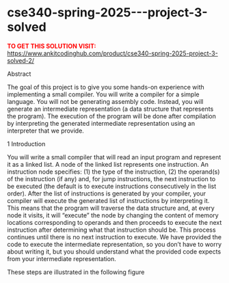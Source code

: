 # cse340-spring-2025---project-3-solved



**<span style='color:red'>TO GET THIS SOLUTION VISIT:</span>** https://www.ankitcodinghub.com/product/cse340-spring-2025-project-3-solved-2/

Abstract

The goal of this project is to give you some hands-on experience with implementing a small compiler. You will write a compiler for a simple language. You will not be generating assembly code. Instead, you will generate an intermediate representation (a data structure that represents the program). The execution of the program will be done after compilation by interpreting the generated intermediate representation using an interpreter that we provide.

1 Introduction

You will write a small compiler that will read an input program and represent it as a linked list. A node of the linked list represents one instruction. An instruction node specifies: (1) the type of the instruction, (2) the operand(s) of the instruction (if any) and, for jump instructions, the next instruction to be executed (the default is to execute instructions consecutively in the list order). After the list of instructions is generated by your compiler, your compiler will execute the generated list of instructions by interpreting it. This means that the program will traverse the data structure and, at every node it visits, it will “execute” the node by changing the content of memory locations corresponding to operands and then proceeds to execute the next instruction after determining what that instruction should be. This process continues until there is no next instruction to execute. We have provided the code to execute the intermediate representation, so you don’t have to worry about writing it, but you should understand what the provided code expects from your intermediate representation.

These steps are illustrated in the following figure
